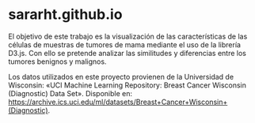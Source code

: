 # sararht.github.io

El objetivo de este trabajo es la visualización de las características de las células de muestras de tumores de mama mediante el uso de la librería D3.js. 
Con ello se pretende analizar las similitudes y diferencias entre los tumores benignos y malignos.

Los datos utilizados en este proyecto provienen de la Universidad de Wisconsin: 
«UCI Machine Learning Repository: Breast Cancer Wisconsin (Diagnostic) Data Set». 
Disponible en: https://archive.ics.uci.edu/ml/datasets/Breast+Cancer+Wisconsin+(Diagnostic).
